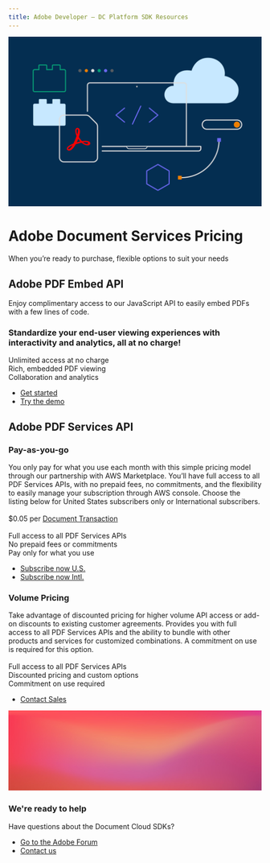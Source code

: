 ```yaml
---
title: Adobe Developer — DC Platform SDK Resources
---
```




<Hero slots="image, heading, text" variant="halfwidth" />  

![](images/F_Illu_DevEcoDC_discovery_banner_756x500_2x.png)

# Adobe Document Services Pricing

When you’re ready to purchase, flexible options to suit your needs 


<TitleBlock slots="heading, text" theme="light" />

## Adobe PDF Embed API

Enjoy complimentary access to our JavaScript API to easily embed PDFs with a few lines of code. 



<TextBlock slots="heading, text, buttons" isCentered theme="light" />

### Standardize your end-user viewing experiences with interactivity and analytics, all at no charge!

Unlimited access at no charge<br/>
Rich, embedded PDF viewing<br/>
Collaboration and analytics

* [Get started](/src/pages/gettingstarted.md)
* [Try the demo](https://www.adobe.com/go/pdfEmbedAPI_demo)



<TitleBlock slots="heading" theme="light" />

## <div id = "adobe-pdf-services-api">Adobe PDF Services API</div>



<TextBlock slots="heading, text, buttons" width="50%" theme="light" />

### Pay-as-you-go

You only pay for what you use each month with this simple pricing model through our partnership with AWS Marketplace. You’ll have full access to all PDF Services APIs, with no prepaid fees, no commitments, and the flexibility to easily manage your subscription through AWS console. Choose the listing below for United States subscribers only or International subscribers.<br/><br/>
$0.05 per [Document Transaction](https://www.adobe.com/go/pdftoolsapi_licensing)<br/><br/>
Full access to all PDF Services APIs<br/>
No prepaid fees or commitments<br/>
Pay only for what you use

* [Subscribe now U.S.](https://www.adobe.com/go/pdfToolsAPI_AWS)
* [Subscribe now Intl.](https://www.adobe.com/go/pdfToolsAPI_AWS_Intl)



<TextBlock slots="heading, text, buttons" width="50%" theme="light" />

### Volume Pricing

Take advantage of discounted pricing for higher volume API access or add-on discounts to existing customer agreements. Provides you with full access to all PDF Services APIs and the ability to bundle with other products and services for customized combinations. A commitment on use is required for this option.<br/><br/>
Full access to all PDF Services APIs<br/>
Discounted pricing and custom options<br/>
Commitment on use required

* [Contact Sales](https://www.adobe.com/go/pdftoolsapi_requestform)





<SummaryBlock slots="image, heading, text, buttons" background="rgb(250, 105, 85)" />

![](images/bg-hero-doc-gen.jpeg)

### We're ready to help    

Have questions about the Document Cloud SDKs? 

* [Go to the Adobe Forum](https://www.adobe.com/go/pdftoolsapi_forum)
* [Contact us](https://www.adobe.com/go/pdftoolsapi_requestform) 